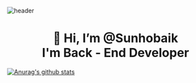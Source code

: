 ![header](https://capsule-render.vercel.app/api?type=wave&color=auto&height=300&section=header&text=Preferbaik&fontSize=70&desc=Hello%20capsule%20render)
<!-- ![header](https://capsule-render.vercel.app/api?height=400&text=Hello%20World!&desc=Hello%20capsule%20render)
 -->
<div align=center><h1>👋 Hi, I’m @Sunhobaik <br> I'm Back - End Developer </h1></div>

 [![Anurag's github stats](https://github-readme-stats.vercel.app/api?username=preferbaik)](https://github.com/anuraghazra/github-readme-stats)
